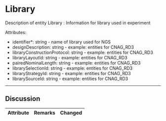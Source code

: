# Library # 

Description of entity Library : Information for library used in experiment

Attributes:
*	identifier*: string - name of library used for NGS
*	designDescription: string - example: entities for CNAG_RD3
*	libraryConstructionProtocol: string - example: entities for CNAG_RD3
*	libraryLayoutId: string - example: entities for CNAG_RD3
*	pairedNominalLength: string - example: entities for CNAG_RD3
*	librarySelectionId: string - example: entities for CNAG_RD3
*	libraryStrategyId: string - example: entities for CNAG_RD3
*	librarySourceId: string - example: entities for CNAG_RD3

---

## Discussion ##


| Attribute | Remarks    | Changed  |
| ---------- | ------------ | ---------- |

